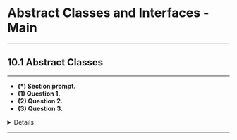 # Abstract Classes and Interfaces - Main

---

## 10.1 Abstract Classes

---

- __(*) Section prompt.__
- __(1) Question 1.__
- __(2) Question 2.__
- __(3) Question 3.__

<details>

- (1) Answer 1.
- (2)
    - Answer 2, part 1.
    - Answer 2, part 2.
- (3) Answer 3.

</details>

---